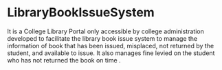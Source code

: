# LibraryBookIssueSystem
It is a College Library Portal only accessible by college administration developed to facilitate the library book issue system to manage the information of book that has been issued, misplaced, not returned by the student, and available to issue. It also manages fine levied on the student who has not returned the book on time .

